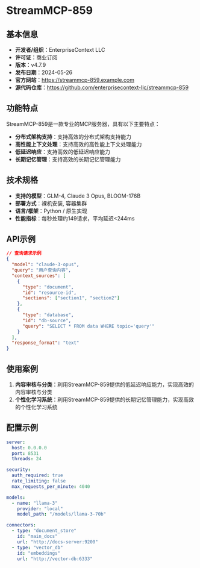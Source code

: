 # StreamMCP-859

## 基本信息

- **开发者/组织**：EnterpriseContext LLC
- **许可证**：商业订阅
- **版本**：v4.7.9
- **发布日期**：2024-05-26
- **官方网站**：https://streammcp-859.example.com
- **源代码仓库**：https://github.com/enterprisecontext-llc/streammcp-859

## 功能特点

StreamMCP-859是一款专业的MCP服务器，具有以下主要特点：

- **分布式架构支持**：支持高效的分布式架构支持能力
- **高性能上下文处理**：支持高效的高性能上下文处理能力
- **低延迟响应**：支持高效的低延迟响应能力
- **长期记忆管理**：支持高效的长期记忆管理能力


## 技术规格

- **支持的模型**：GLM-4, Claude 3 Opus, BLOOM-176B
- **部署方式**：裸机安装, 容器集群
- **语言/框架**：Python / 原生实现
- **性能指标**：每秒处理约149请求，平均延迟<244ms

## API示例

```json
// 查询请求示例
{
  "model": "claude-3-opus",
  "query": "用户查询内容",
  "context_sources": [
    {
      "type": "document",
      "id": "resource-id",
      "sections": ["section1", "section2"]
    },
    {
      "type": "database",
      "id": "db-source",
      "query": "SELECT * FROM data WHERE topic='query'"
    }
  ],
  "response_format": "text"
}
```

## 使用案例

1. **内容审核与分类**：利用StreamMCP-859提供的低延迟响应能力，实现高效的内容审核与分类
2. **个性化学习系统**：利用StreamMCP-859提供的长期记忆管理能力，实现高效的个性化学习系统


## 配置示例

```yaml
server:
  host: 0.0.0.0
  port: 8531
  threads: 24

security:
  auth_required: true
  rate_limiting: false
  max_requests_per_minute: 4040

models:
  - name: "llama-3"
    provider: "local"
    model_path: "/models/llama-3-70b"

connectors:
  - type: "document_store"
    id: "main_docs"
    url: "http://docs-server:9200"
  - type: "vector_db"
    id: "embeddings"
    url: "http://vector-db:6333"
```